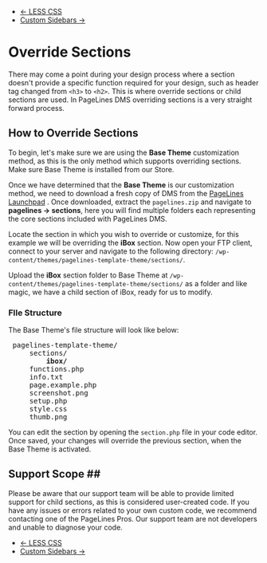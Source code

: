 <div class="row-fluid">
	<div class="span12">
		<ul class="pager">
			<li class="pull-left"><a href="http://docs.pagelines.com/advanced/less-css">&larr; LESS CSS</a></li>
  			<li class="pull-right"><a href="http://docs.pagelines.com/advanced/custom-sidebars">Custom Sidebars &rarr;</i></a></li>
		</ul>
	</div>
</div>

# Override Sections #

There may come a point during your design process where a section doesn't provide a specific function required for your design, such as header tag changed from `<h3>` to `<h2>`. This is where override sections or child sections are used. In PageLines DMS overriding sections is a very straight forward process.

## How to Override Sections ##

To begin, let's make sure we are using the **Base Theme** customization method, as this is the only method which supports overriding sections.  Make sure Base Theme is installed from our Store.

Once we have determined that the **Base Theme** is our customization method, we need to download a fresh copy of DMS from the [PageLines Launchpad](http://www.pagelines.com/launchpad/member.php) . Once downloaded, extract the `pagelines.zip` and navigate to **pagelines &rarr; sections**, here you will find multiple folders each representing the core sections included with PageLines DMS.

Locate the section in which you wish to override or customize, for this example we will be overriding the **iBox** section. Now open your FTP client, connect to your server and navigate to the following directory: `/wp-content/themes/pagelines-template-theme/sections/`.

Upload the **iBox** section folder to Base Theme at `/wp-content/themes/pagelines-template-theme/sections/`  as a folder and like magic, we have a child section of iBox, ready for us to modify. 

### FIle Structure ###

The Base Theme's file structure will look like below:

<pre>
<i class="icon-folder-open"></i> pagelines-template-theme/
	<i class="icon-folder-open"></i> sections/
		<i class="icon-folder-open"></i> <strong>ibox/</strong>
	<i class="icon-file"></i> functions.php
	<i class="icon-file"></i> info.txt
	<i class="icon-file"></i> page.example.php
	<i class="icon-file"></i> screenshot.png
	<i class="icon-file"></i> setup.php
	<i class="icon-file"></i> style.css
	<i class="icon-file"></i> thumb.png
</pre>


You can edit the section by opening the `section.php` file in your code editor.  Once saved, your changes will override the previous section, when the Base Theme is activated.

## Support Scope ##

Please be aware that our support team will be able to provide limited support for child sections, as this is considered user-created code. If you have any issues or errors related to your own custom code, we recommend contacting one of the PageLines Pros.  Our support team are not developers and unable to diagnose your code.

<div class="row-fluid">
	<div class="span12">
		<ul class="pager">
			<li class="pull-left"><a href="http://docs.pagelines.com/advanced/less-css">&larr; LESS CSS</a></li>
  			<li class="pull-right"><a href="http://docs.pagelines.com/advanced/custom-sidebars">Custom Sidebars &rarr;</i></a></li>
		</ul>
	</div>
</div>